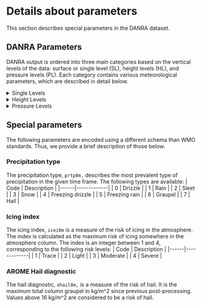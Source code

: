 # Details about parameters
This section describes special parameters in the DANRA dataset. 

## DANRA Parameters

DANRA output is ordered into three main categories based on the vertical levels of the data: surface or single level (SL), height levels (HL), and pressure levels (PL). Each category contains various meteorological parameters, which are described in detail below.

<details>
<summary>Single Levels</summary>

### Single level parameters

Single level refers to parameters that are defined at a single vertical level in the atmosphere or at the surface.
| Variable Name | CF Standard Name | Description | Unit |
|---------------|------------------|-------------|------|
| cape_column | atmosphere_convective_available_potential_energy_wrt_surface | CAPE out of the model | J kg-1 |
| cb_column | cloud_base_altitude | Cloud base | m |
| ct_column | cloud_top_altitude | Cloud top | m |
| danra_projection |  |  |  |
| grpl_column | atmosphere_mass_content_of_graupel | Graupel | kg m<sup>-2</sup> |
| hcc0m | high_type_cloud_area_fraction | High cloud cover | 1 |
| icei0m |  | Icing index | - |
| lcc0m | low_type_cloud_area_fraction | Low cloud cover | 1 |
| lsm | land_binary_mask | Land cover (1=land, 0=sea) | 1 |
| lwavr0m |  | Long-wave radiation flux | W m<sup>-2</sup> |
| mcc0m | medium_type_cloud_area_fraction | Medium cloud cover | 1 |
| mld0m | atmosphere_boundary_layer_thickness | Mixed layer depth | m |
| orography |  | Geopotential | m<sup>2</sup> s<sup>-2</sup> |
| pres0m | air_pressure | Pressure | Pa |
| pres_seasurface | air_pressure_at_mean_sea_level | Pressure | Pa |
| prtp0m |  | Precipitation Type | - |
| psct0m | brightness_temperature_at_cloud_top | Pseudo satellite image: cloud top temperature (infrared) | K |
| pscw0m |  | Pseudo satellite image: cloud water reflectivity (visible) | - |
| pstb0m |  | Pseudo satellite image: water vapour Tb | - |
| pstbc0m |  | Pseudo satellite image: water vapour Tb + correction for clouds | - |
| pwat_column | atmosphere_mass_content_of_water_vapor | Precipitable water | kg m<sup>-2</sup> |
| r2m | relative_humidity | Relative humidity | % |
| sf0m | snowfall_amount | Water equivalent of accumulated snow depth | kg m<sup>-2</sup> |
| swavr0m |  | Short-wave radiation flux | W m<sup>-2</sup> |
| t0m | air_temperature | Temperature | K |
| t2m | air_temperature | Temperature | K |
| tcc0m | cloud_area_fraction | Total cloud cover | 1 |
| u10m | x_wind | u-component of wind | m s<sup>-1</sup> |
| v10m | y_wind | v-component of wind | m s<sup>-1</sup> |
| vis0m | visibility_in_air | Visibility | m |
| xhail0m |  | AROME hail diagnostic | kg m<sup>-2</sup> |
</details>

<details>
<summary>Height Levels</summary>

### Height level parameters

Height level refers to parameters that are defined at specific vertical levels in the atmosphere.
#### Available height levels (m)

30, 50, 75, 100, 150, 200, 250, 300, 500

#### Available parameters

| Variable Name | CF Standard Name | Description | Unit |
|---------------|------------------|-------------|------|
| danra_projection |  |  |  |
| r | relative_humidity | Relative humidity | % |
| t | air_temperature | Temperature | K |
| u | x_wind | u-component of wind | m s<sup>-1</sup> |
| v | y_wind | v-component of wind | m s<sup>-1</sup> |
</details>

<details>
<summary>Pressure Levels</summary>

### Pressure level parameters

Pressure level refers to parameters that are defined at specific pressure levels in the atmosphere.
#### Available pressure levels (hPa)

1000, 950, 925, 900, 850, 800, 700, 600, 500, 400, 300, 250, 200, 100

#### Available parameters

| Variable Name | CF Standard Name | Description | Unit |
|---------------|------------------|-------------|------|
| ciwc | atmosphere_mass_content_of_cloud_ice | Cloud ice | kg m<sup>-2</sup> |
| cwat | atmosphere_mass_content_of_cloud_liquid_water | Cloud water | kg m<sup>-2</sup> |
| danra_projection |  |  |  |
| r | relative_humidity | Relative humidity | % |
| t | air_temperature | Temperature | K |
| tw | upward_air_velocity | Vertical velocity | m s<sup>-1</sup> |
| u | x_wind | u-component of wind | m s<sup>-1</sup> |
| v | y_wind | v-component of wind | m s<sup>-1</sup> |
| z | geopotential | Geopotential | m<sup>2</sup> s<sup>-2</sup> |
</details>


## Special parameters
The following parameters are encoded using a different schema than WMO standards. Thus, we provide a brief description of those below.

### Precipitation type
The precipitation type, `prtp0m,` describes the most prevalent type of precipitation in the given time frame. The following types are available:
| Code | Description |
|------|-------------|
| 0    | Drizzle |
| 1    | Rain |
| 2    | Sleet |
| 3    | Snow |
| 4    | Freezing drizzle |
| 5    | Freezing rain |
| 6    | Graupel |
| 7    | Hail |

### Icing index
The icing index, `icei0m` is a measure of the risk of icing in the atmosphere. The index is calculated as the maximum risk of icing somewhere in the atmosphere column. The index is an integer between 1 and 4, corresponding to the following risk levels:
| Code | Description |
|------|-------------|
| 1    | Trace |
| 2    | Light |
| 3    | Moderate |
| 4    | Severe | 

### AROME Hail diagnostic
The hail diagnostic, `xhail0m,` is a measure of the risk of hail. It is the maximum total column graupel in kg/m^2 since previous post-processing. Values above 16 kg/m^2 are considered to be a risk of hail.